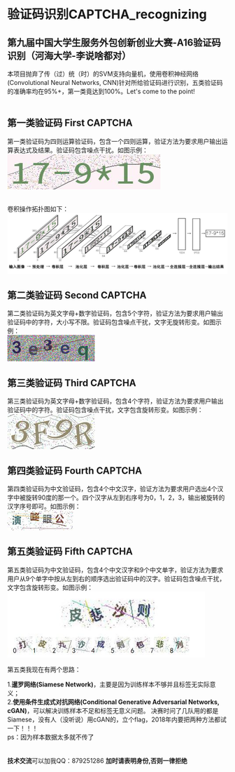 # 验证码识别CAPTCHA_recognizing
<b>第九届中国大学生服务外包创新创业大赛-A16验证码识别（河海大学-李说啥都对）</b><br>
--------
本项目抛弃了传（过）统（时）的SVM支持向量机，使用卷积神经网络(Convolutional Neural Networks, CNN)针对所给验证码进行识别，五类验证码的准确率均在95%+，第一类竟达到100%。Let's come to the point!
<br><br>

第一类验证码 First CAPTCHA
----------

第一类验证码为四则运算验证码，包含一个四则运算，验证方法为要求用户输出运算表达式及结果。验证码包含噪点干扰。如图示例：<br>
![first](imgs/first.png)<br><br>

卷积操作拓扑图如下：<br>
![first](imgs/first_conv.png)<br>

第二类验证码 Second CAPTCHA
----------

第二类验证码为英文字母+数字验证码，包含5个字符，验证方法为要求用户输出验证码中的字符，大小写不限。验证码包含噪点干扰，文字无旋转形变。如图示例：<br>
![second](imgs/second.png)<br>

第三类验证码 Third CAPTCHA
----------

第三类验证码为英文字母+数字验证码，包含4个字符，验证方法为要求用户输出验证码中的字符。验证码包含噪点干扰，文字包含旋转形变。如图示例：<br>
![third](imgs/third.png)<br>

第四类验证码 Fourth CAPTCHA
----------

第四类验证码为中文验证码，包含4个中文汉字，验证方法为要求用户选出4个汉字中被旋转90度的那一个。四个汉字从左到右序号为0，1，2，3，输出被旋转的汉字序号即可。如图示例：<br>
![fourth](imgs/fourth.png)<br>

第五类验证码 Fifth CAPTCHA
----------

第五类验证码为中文验证码，包含4个中文汉字和9个中文单字，验证方法为要求用户从9个单字中按从左到右的顺序选出验证码中的汉字。验证码包含噪点干扰，文字包含旋转形变。如图示例：<br>
![fifth](imgs/fifth.jpg)<br>

第五类我现在有两个思路：<br>

1.**暹罗网络(Siamese Network)**，主要是因为训练样本不够并且标签无实际意义；<br>
2.**使用条件生成式对抗网络(Conditional Generative Adversarial Networks, cGAN)**，可以解决训练样本不足和标签无意义问题。
决赛时问了几队用的都是Siamese，没有人（没听说）用cGAN的，立个flag，2018年内要把两种方法都试一下！！！
<br>
ps：因为样本数据太多就不传了
<br><br><br>
**技术交流**可以加我QQ：879251286 **加时请表明身份,否则一律拒绝**
